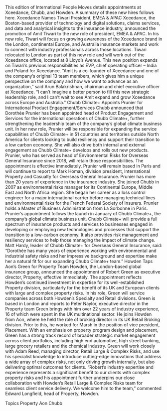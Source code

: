 This edition of International People Moves details appointments at Xceedance, Chubb, and Howden.
A summary of these new hires follows here.
Xceedance Names Tiwari President, EMEA & APAC
Xceedance, the Boston-based provider of technology and digital solutions, claims services, and data and analytical insights to the insurance industry, announced the promotion of Amit Tiwari to the new role of president, EMEA & APAC.
In his new role, Tiwari will focus on growing awareness of the Xceedance brand in the London, continental Europe, and Australia insurance markets and work to connect with industry professionals across those locations. Tiwari relocated to London as part of this new role and will work out of the Xceedance office, located at 8 Lloyd’s Avenue. This new position expands on Tiwari’s previous responsibilities as EVP, chief operating officer – India and Poland for Xceedance.
“Amit is a co-founder of Xceedance and one of the company’s original 13 team members, which gives him a unique perspective on the company and how we want to advance as an organization,” said Arun Balakrishnan, chairman and chief executive officer at Xceedance. “I can’t imagine a better person to fill this new strategic leadership role, and I can’t wait to see Amit expand and grow Xceedance across Europe and Australia.”
Chubb Climate+ Appoints Prunier for International Product Engagement/Services
Chubb announced that Dorothée Prunier has been appointed head of Product Engagement and Services for the international operations of Chubb Climate+, further strengthening the leadership team of the company’s global climate business unit.
In her new role, Prunier will be responsible for expanding the service capabilities of Chubb Climate+ in 51 countries and territories outside North America for clients looking to build resiliency and support their transition to a low carbon economy. She will also drive both internal and external engagement as Chubb Climate+ develops and rolls out new products. Prunier, who has served as head of Environmental Risks for Overseas General Insurance since 2018, will retain those responsibilities.
The appointment is effective immediately. Prunier will remain based in Paris and will continue to report to Mark Homan, division president, International Property and Casualty for Overseas General Insurance.
Prunier has more than 20 years of experience in the insurance industry. She joined Chubb in 2007 as environmental risks manager for its Continental Europe, Middle East and North Africa region. She began her career as a loss control engineer for a major international carrier before managing technical lines and environmental risks for the French Federal Society of Insurers. Prunier holds a Master of Business Administration from La Sorbonne in Paris.
Prunier’s appointment follows the launch in January of Chubb Climate+, the company’s global climate business unit. Chubb Climate+ will provide a full spectrum of insurance products and services to businesses engaged in developing or employing new technologies and processes that support the transition to a low-carbon economy. It also provides risk management and resiliency services to help those managing the impact of climate change.
Matt Hardy, leader of Chubb Climate+ for Overseas General Insurance, said: “Dorothée has many years of experience working with environmental and industrial safety risks and her impressive background and expertise make her a natural fit for our expanding Chubb Climate+ team.”
Howden Taps Aon’s Green for Property Team
Howden, the London-based global insurance group, announced the appointment of Robert Green as executive director, Property, effective immediately.
The appointment reflects Howden’s continued investment in expertise for its well-established Property division, particularly for the benefit of its UK and European clients with large and complex property risks. In his role, Green will service companies across both Howden’s Specialty and Retail divisions. Green is based in London and reports to Peter Naylor, executive director in the Property team
Green brings with him over 22 years of industry experience, 16 of which were spent in the UK multinational sector. He joins Howden from Aon, where he held the role of broking director in its UK Retail Broking division. Prior to this, he worked for Marsh in the position of vice president, Placement.
With an emphasis on property program design and placement, Green has a strong track record of broader strategic market engagement across client portfolios, including high end automotive, high street banking, large grocery retailers and the chemical industry.
Green will work closely with Adam Reed, managing director, Retail Large & Complex Risks, and use his specialist knowledge to introduce cutting-edge innovations that address a wide array of complex risks, not only driving growth internally, but also delivering optimal outcomes for clients.
“Robert’s industry expertise and experience represents a significant benefit to our clients with complex property risks and his appointment further underpins our close collaboration with Howden’s Retail Large & Complex Risks team for seamless client service delivery. We welcome him to the team,” commented Edward Longfield, head of Property, Howden.

Topics
Property
Aon
Chubb
